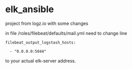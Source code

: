 # elk_ansible
project from logz.io with some changes

in file /roles/filebeat/defaults/mail.yml need to change line 

`filebeat_output_logstash_hosts:`

`  - "0.0.0.0:5044"`
 
 to your actual elk-server address.
